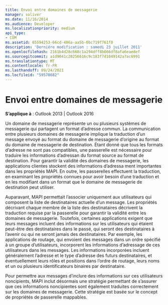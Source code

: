 ```yaml
---
title: Envoi entre domaines de messagerie
manager: soliver
ms.date: 11/16/2014
ms.audience: Developer
ms.localizationpriority: medium
api_type:
- COM
ms.assetid: 65594253-66cd-486a-aa5b-0bc719f761f0
description: 'Derniére modification : samedi 23 juillet 2011'
ms.openlocfilehash: 2161b4d28c668c1a294dff8b666df8afa6eaedef
ms.sourcegitcommit: a1d9041c20256616c9c183f7d1049142a7ac6991
ms.translationtype: MT
ms.contentlocale: fr-FR
ms.lasthandoff: 09/24/2021
ms.locfileid: "59578682"
---
```

# <a name="sending-across-messaging-domains"></a>Envoi entre domaines de messagerie

  
  
**S’applique à** : Outlook 2013 | Outlook 2016 
  
Un domaine de messagerie représente un ou plusieurs systèmes de messagerie qui partagent un format d’adresse commun. La communication entre plusieurs domaines de messagerie implique la traduction d’un message envoyé au format du domaine de messagerie d’origine au format du domaine de messagerie de destination. Étant donné que tous les formats d’adresse ne sont pas compatibles, une passerelle est nécessaire pour traduire les informations d’adressan du format source au format de destination. Pour garantir la validité des domaines de messagerie, les applications clientes stockent des informations d’adressa ment importantes dans les propriétés MAPI. En outre, les passerelles effectuent la traduction, en examinant les propriétés connues pour avoir besoin d’une traduction et en les modifiant dans un format que le domaine de messagerie de destination peut utiliser.
  
Auparavant, MAPI permettait l’associer uniquement aux utilisateurs qui composent la liste de destinataires actuelle d’un message. Les propriétés décrivant chaque membre de la liste des destinataires décrivent la traduction requise par la passerelle pour garantir la validité entre les domaines de messagerie. Toutefois, certaines applications exigent que leurs messages incluent des informations sur les utilisateurs qui étaient peut-être des destinataires dans le passé, qui seront des destinataires à l’avenir ou qui ne seront jamais des destinataires. Par exemple, les applications de routage, qui envoient des messages dans un ordre spécifié à un groupe d’utilisateurs, incorporent les informations d’adressage de ces utilisateurs dans les messages. Les informations incorporées incluent généralement l’adresse et le type d’adresse des futurs destinataires, et éventuellement leurs rôles et positions dans l’ordre de routage, leurs noms et un ou plusieurs identificateurs binaires par destinataire.
  
Pour permettre aux messages d’inclure des informations sur ces utilisateurs noncipients, MAPI inclut désormais une stratégie permettant de s’assurer que ces informations noncipientes sont également traduites correctement sur les domaines de messagerie. Cette stratégie est basée sur le concept de propriétés de passerelle mappables.
  

